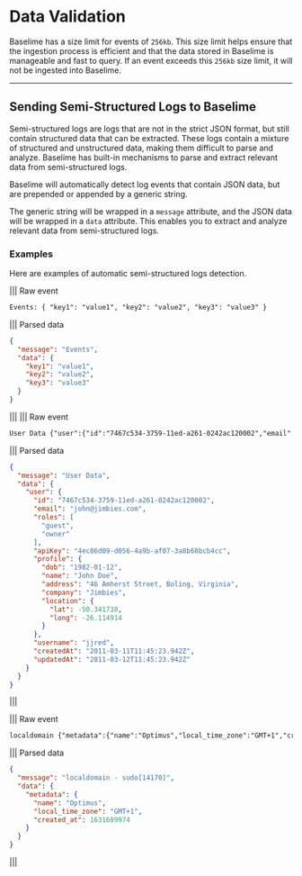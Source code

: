 # Data Validation

Baselime has a size limit for events of `256kb`. This size limit helps ensure that the ingestion process is efficient and that the data stored in Baselime is manageable and fast to query. If an event exceeds this `256kb` size limit, it will not be ingested into Baselime.

--- 
## Sending Semi-Structured Logs to Baselime

Semi-structured logs are logs that are not in the strict JSON format, but still contain structured data that can be extracted. These logs contain a mixture of structured and unstructured data, making them difficult to parse and analyze. Baselime has built-in mechanisms to parse and extract relevant data from semi-structured logs.

Baselime will automatically detect log events that contain JSON data, but are prepended or appended by a generic string. 

The generic string will be wrapped in a `message` attribute, and the JSON data will be wrapped in a `data` attribute. This enables you to extract and analyze relevant data from semi-structured logs.

### Examples

Here are examples of automatic semi-structured logs detection.

||| Raw event
```txt
Events: { "key1": "value1", "key2": "value2", "key3": "value3" }
```
||| Parsed data
```json
{
  "message": "Events",
  "data": {
    "key1": "value1",
    "key2": "value2",
    "key3": "value3"
  }
}
```
||| 
||| Raw event
```txt
User Data {"user":{"id":"7467c534-3759-11ed-a261-0242ac120002","email":"john@jimbies.com","roles":["guest","owner"],"apiKey":"4ec86d09-d056-4a9b-af07-3a8b68bcb4cc","profile":{"dob":"1982-01-12","name":"John Doe","address":"46 Amherst Street, Boling, Virginia","company":"Jimbies","location":{"lat":-50.341738,"long":-26.114914}},"username":"jjred","createdAt":"2011-03-11T11:45:23.942Z","updatedAt":"2011-03-12T11:45:23.942Z"}}'
```
||| Parsed data
```json
{
  "message": "User Data",
  "data": {
    "user": {
      "id": "7467c534-3759-11ed-a261-0242ac120002",
      "email": "john@jimbies.com",
      "roles": [
        "guest",
        "owner"
      ],
      "apiKey": "4ec86d09-d056-4a9b-af07-3a8b68bcb4cc",
      "profile": {
        "dob": "1982-01-12",
        "name": "John Doe",
        "address": "46 Amherst Street, Boling, Virginia",
        "company": "Jimbies",
        "location": {
          "lat": -50.341738,
          "long": -26.114914
        }
      },
      "username": "jjred",
      "createdAt": "2011-03-11T11:45:23.942Z",
      "updatedAt": "2011-03-12T11:45:23.942Z"
    }
  }
}
```
||| 

||| Raw event
```txt
localdomain {"metadata":{"name":"Optimus","local_time_zone":"GMT+1","created_at":1631689974}} sudo[14170]
```
||| Parsed data
```json
{
  "message": "localdomain - sudo[14170]",
  "data": {
    "metadata": {
      "name": "Optimus",
      "local_time_zone": "GMT+1",
      "created_at": 1631689974
    }
  }
}
```
||| 
